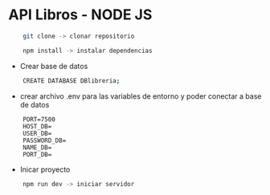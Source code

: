 # API Libros - NODE JS


```bash
    git clone -> clonar repositorio

    npm install -> instalar dependencias
```

- Crear base de datos
```bash
    CREATE DATABASE DBlibreria;
```


- crear archivo .env para las variables de entorno y poder conectar a base de datos

```env
    PORT=7500
    HOST_DB=
    USER_DB=
    PASSWORD_DB=
    NAME_DB=
    PORT_DB=
```

- Inicar proyecto
```bash
    npm run dev -> iniciar servidor
```
